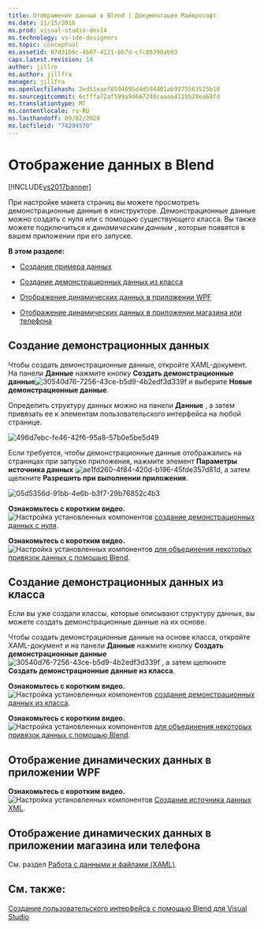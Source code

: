 ```yaml
---
title: Отображение данных в Blend | Документация Майкрософт
ms.date: 11/15/2016
ms.prod: visual-studio-dev14
ms.technology: vs-ide-designers
ms.topic: conceptual
ms.assetid: 87d31b6c-4607-4121-bb7d-cfc80390ab93
caps.latest.revision: 14
author: jillre
ms.author: jillfra
manager: jillfra
ms.openlocfilehash: 2ed51eaef8594695d4d594401ab9375563525b10
ms.sourcegitcommit: 6cfffa72af599a9d667249caaaa411bb28ea69fd
ms.translationtype: MT
ms.contentlocale: ru-RU
ms.lasthandoff: 09/02/2020
ms.locfileid: "74294570"
---
```

# <a name="display-data-in-blend"></a>Отображение данных в Blend
[!INCLUDE[vs2017banner](../includes/vs2017banner.md)]

При настройке макета страниц вы можете просмотреть демонстрационные данные в конструкторе. Демонстрационные данные можно создать с нуля или с помощью существующего класса. Вы также можете подключиться к *динамическим данным* , которые появятся в вашем приложении при его запуске.

 **В этом разделе:**

- [Создание примера данных](#Scratch)

- [Создание демонстрационных данных из класса](#Existing)

- [Отображение динамических данных в приложении WPF](#LiveWPF)

- [Отображение динамических данных в приложении магазина или телефона](#LiveStore)

## <a name="generate-sample-data"></a><a name="Scratch"></a> Создание демонстрационных данных
 Чтобы создать демонстрационные данные, откройте XAML-документ. На панели **Данные** нажмите кнопку **Создать демонстрационные данные**![](../designers/media/30540d76-7256-43ce-b5d9-4b2edf3d339f.png "30540d76-7256-43ce-b5d9-4b2edf3d339f") и выберите **Новые демонстрационные данные**.

 Определить структуру данных можно на панели **Данные** , а затем привязать ее к элементам пользовательского интерфейса на любой странице.

 ![](../designers/media/496d7ebc-fe46-42f6-95a8-57b0e5be5d49.png "496d7ebc-fe46-42f6-95a8-57b0e5be5d49")

 Если требуется, чтобы демонстрационные данные отображались на страницах при запуске приложения, нажмите элемент **Параметры источника данных** ![](../designers/media/ae1fd260-4f84-420d-b196-45fde357d81d.png "ae1fd260-4f84-420d-b196-45fde357d81d"), а затем щелкните **Разрешить при выполнении приложения**.

 ![](../designers/media/05d5356d-91bb-4e6b-b3f7-29b76852c4b3.png "05d5356d-91bb-4e6b-b3f7-29b76852c4b3")

 **Ознакомьтесь с коротким видео.** ![Настройка установленных компонентов](../designers/media/bldadminconsoleinitialconfigicon.PNG "BldAdminConsoleInitialConfigIcon") [создание демонстрационных данных с нуля](https://www.bing.com/videos/search?q=blend%20data&qs=n&form=QBVR&pq=blend%20data&sc=8-7&sp=-1&sk=#view=detail&mid=F8F2449A76956D480FD2F8F2449A76956D480FD2).

 **Ознакомьтесь с коротким видео.** ![Настройка установленных компонентов](../designers/media/bldadminconsoleinitialconfigicon.PNG "BldAdminConsoleInitialConfigIcon") [для объединения некоторых привязок данных с помощью Blend](https://www.youtube.com/watch?v=LSwPB6CAvjg).

## <a name="generate-sample-data-from-a-class"></a><a name="Existing"></a> Создание демонстрационных данных из класса
 Если вы уже создали классы, которые описывают структуру данных, вы можете создать демонстрационные данные на их основе.

 Чтобы создать демонстрационные данные на основе класса, откройте XAML-документ и на панели **Данные** нажмите кнопку **Создать демонстрационные данные**![](../designers/media/30540d76-7256-43ce-b5d9-4b2edf3d339f.png "30540d76-7256-43ce-b5d9-4b2edf3d339f") , а затем щелкните **Создать демонстрационные данные из класса**.

 **Ознакомьтесь с коротким видео.** ![Настройка установленных компонентов](../designers/media/bldadminconsoleinitialconfigicon.PNG "BldAdminConsoleInitialConfigIcon") [создание демонстрационных данных из класса](https://channel9.msdn.com/Shows/Inside+Windows+Phone/IWP54--Windows-Phone-Data-Binding-and-the-Magic-of-XAML).

 **Ознакомьтесь с коротким видео.** ![Настройка установленных компонентов](../designers/media/bldadminconsoleinitialconfigicon.PNG "BldAdminConsoleInitialConfigIcon") [для объединения некоторых привязок данных с помощью Blend](https://www.youtube.com/watch?v=LSwPB6CAvjg).

## <a name="show-live-data-in-a-wpf-application"></a><a name="LiveWPF"></a> Отображение динамических данных в приложении WPF
 **Ознакомьтесь с коротким видео.** ![Настройка установленных компонентов](../designers/media/bldadminconsoleinitialconfigicon.PNG "BldAdminConsoleInitialConfigIcon") [Создание источника данных XML](https://www.youtube.com/watch?v=RjQueappjqk&feature=youtube_gdata).

## <a name="show-live-data-in-a-store-or-phone-app"></a><a name="LiveStore"></a> Отображение динамических данных в приложении магазина или телефона
 См. раздел [Работа с данными и файлами (XAML)](https://msdn.microsoft.com/library/windows/apps/xaml/br229562.aspx).

## <a name="see-also"></a>См. также:
 [Создание пользовательского интерфейса с помощью Blend для Visual Studio](../designers/creating-a-ui-by-using-blend-for-visual-studio.md)
